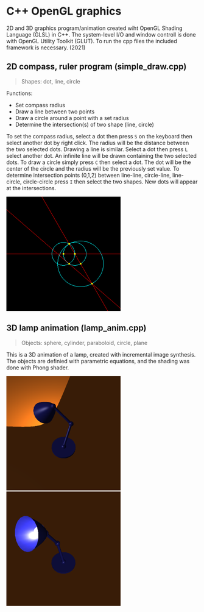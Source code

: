 # C++ OpenGL graphics
2D and 3D graphics program/animation created wiht OpenGL Shading Language (GLSL) in C++. The system-level I/O and window controll is done with OpenGL Utility Toolkit (GLUT). To run the cpp files the included framework is necessary. (2021)

## 2D compass, ruler program (simple_draw.cpp)
> Shapes: dot, line, circle

Functions:
- Set compass radius
- Draw a line between two points
- Draw a circle around a point with a set radius
- Determine the intersection(s) of two shape (line, circle)

To set the compass radius, select a dot then press `S` on the keyboard then select another dot by right click. The radius will be the distance between the two selected dots. Drawing a line is similar. Select a dot then press `L` select another dot. An infinite line will be drawn containing the two selected dots. 
To draw a circle simply  press `C` then select a dot. The dot will be the center of the circle and the radius will be the previously set value. To determine intersection points (0,1,2) between line-line, circle-line, line-circle, circle-circle press `I` then select the two shapes. New dots will appear at the intersections.

<img src="images/simpleDraw.png" width="300"> 

## 3D lamp animation (lamp_anim.cpp)
> Objects: sphere, cylinder, paraboloid, circle, plane

This is a 3D animation of a lamp, created with incremental image synthesis. The objects are definied with parametric equations, and the shading was done with Phong shader.

<img src="images/lamp1.png" width="300"> <img src="images/lamp2.png" width="300">

